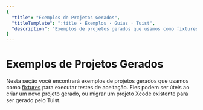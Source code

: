 ```yaml
---
{
  "title": "Exemplos de Projetos Gerados",
  "titleTemplate": ":title · Exemplos · Guias · Tuist",
  "description": "Exemplos de projetos gerados que usamos como fixtures para executar testes de aceitação."
}
---
```

# Exemplos de Projetos Gerados

Nesta seção você encontrará exemplos de <LocalizedLink to="/guides/features/projects">projetos gerados</LocalizedLink> que usamos como [fixtures](https://github.com/tuist/tuist/tree/main/cli/Fixtures) para executar testes de aceitação. Eles podem ser úteis ao criar um novo projeto gerado, ou migrar um projeto Xcode existente para ser gerado pelo Tuist.